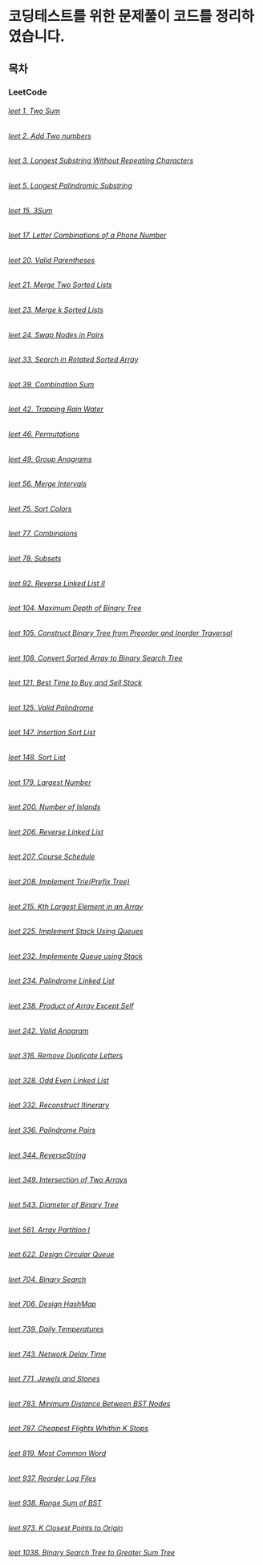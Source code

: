 # 코딩테스트를 위한 문제풀이 코드를 정리하였습니다.
## 목차

### LeetCode
###### [leet 1. Two Sum](https://github.com/indoor98/coding_test/blob/main/leet%201.%20Two%20Sum.py)

###### [leet 2. Add Two numbers](https://github.com/indoor98/coding_test/blob/main/leet%202.%20Add%20Two%20Numbers.py)

###### [leet 3. Longest Substring Without Repeating Characters](https://github.com/indoor98/coding_test/blob/main/leet%203.%20Longest%20Substring%20Without%20Repeating%20Characters.py)

###### [leet 5. Longest Palindromic Substring](https://github.com/indoor98/coding_test/blob/main/leet%205.%20Longest%20Palindromic%20Substring.py)

###### [leet 15. 3Sum](https://github.com/indoor98/coding_test/blob/main/leet%2015.%203Sum)

###### [leet 17. Letter Combinations of a Phone Number](https://github.com/indoor98/coding_test/blob/main/leet%2017.%20Letter%20Combinations%20of%20a%20Phone%20Number.py)

###### [leet 20. Valid Parentheses](https://github.com/indoor98/coding_test/blob/main/238.%20Product%20of%20Array%20Except%20Self.py)

###### [leet 21. Merge Two Sorted Lists](https://github.com/indoor98/coding_test/blob/main/leet%2021.%20Merge%20Two%20Sorted%20Lists.py)

###### [leet 23. Merge k Sorted Lists](https://github.com/indoor98/coding_test/blob/main/leet%2023.%20Merge%20k%20Sorted%20Lists.py)

###### [leet 24. Swap Nodes in Pairs](https://github.com/indoor98/coding_test/blob/main/leet%2024.%20Swap%20Nodes%20in%20Pairs.py)

###### [leet 33. Search in Rotated Sorted Array](https://github.com/indoor98/coding_test/blob/main/leet%2033.Search%20in%20Rotated%20Sorted%20Array.py)
###### [leet 39. Combination Sum](https://github.com/indoor98/coding_test/blob/main/leet%2039.%20Combination%20Sum.py)

###### [leet 42. Trapping Rain Water](https://github.com/indoor98/coding_test/blob/main/leet%2042.%20Trapping%20Rain%20Water.py)

###### [leet 46. Permutations](https://github.com/indoor98/coding_test/blob/main/leet%2046.%20Permutations.py)
###### [leet 49. Group Anagrams](https://github.com/indoor98/coding_test/blob/main/leet%2049.%20Group%20Anagrams.py)
###### [leet 56. Merge Intervals](https://github.com/indoor98/coding_test/blob/main/leet%2056.%20Merge%20Intervals.py)

###### [leet 75. Sort Colors](https://github.com/indoor98/coding_test/blob/main/leet%2075.%20Sort%20Colors.py)
###### [leet 77. Combinaions](https://github.com/indoor98/coding_test/blob/main/leet%2077.%20Combinations.py)

###### [leet 78. Subsets](https://github.com/indoor98/coding_test/blob/main/leet%2078.%20Subsets.py)

###### [leet 92. Reverse Linked List II](https://github.com/indoor98/coding_test/blob/main/leet%2092.%20Reverse%20Linked%20List%20II.py)

###### [leet 104. Maximum Depth of Binary Tree](https://github.com/indoor98/coding_test/blob/main/leet%20104.%20Maximum%20Depth%20of%20Binary%20Tree.py)

###### [leet 105. Construct Binary Tree from Preorder and Inorder Traversal](https://github.com/indoor98/coding_test/blob/main/leet%20105.%20Construct%20Binary%20Tree%20from%20Preorder%20and%20Inorder%20Traversal.py)
###### [leet 108. Convert Sorted Array to Binary Search Tree](https://github.com/indoor98/coding_test/blob/main/leet%20108.%20Convert%20Sorted%20Array%20to%20Binary%20Search%20Tree.py)

###### [leet 121. Best Time to Buy and Sell Stock](https://github.com/indoor98/coding_test/blob/main/leet%20121.%20Best%20Time%20to%20Buy%20and%20Sell%20Stock.py)

###### [leet 125. Valid Palindrome](https://github.com/indoor98/coding_test/blob/main/leet%20125.%20Valid%20Palindrome)
###### [leet 147. Insertion Sort List](https://github.com/indoor98/coding_test/blob/main/leet%20147.%20Insertion%20Sort%20List.py)
###### [leet 148. Sort List](https://github.com/indoor98/coding_test/blob/main/leet%20148.%20Sort%20List.py)

###### [leet 179. Largest Number](https://github.com/indoor98/coding_test/blob/main/leet%20179.%20Largest%20Number.py)


###### [leet 200. Number of Islands](https://github.com/indoor98/coding_test/blob/main/leet%20200.%20Number%20of%20Islands.py)

###### [leet 206. Reverse Linked List](https://github.com/indoor98/coding_test/blob/main/leet%20206.%20Reverse%20Linked%20List.py)

###### [leet 207. Course Schedule](https://github.com/indoor98/coding_test/blob/main/leet%20207.%20Course%20Schedule.py)

###### [leet 208. Implement Trie(Prefix Tree)](https://github.com/indoor98/coding_test/blob/main/leet%20208.%20Implement%20Trie(Prefix%20Tree).py)

###### [leet 215. Kth Largest Element in an Array](https://github.com/indoor98/coding_test/blob/main/leet%20215.%20Kth%20Largest%20Element%20in%20an%20Array.py)
###### [leet 225. Implement Stack Using Queues](https://github.com/indoor98/coding_test/blob/main/leet%20225.%20Implement%20Stack%20using%20Queues.py)

###### [leet 232. Implemente Queue using Stack](https://github.com/indoor98/coding_test/blob/2c73dc2d8759f69c5860a03a5846ef87e03b9fff/leet%20232.%20Implemente%20Queue%20using%20Stack.py)

###### [leet 234. Palindrome Linked List](https://github.com/indoor98/coding_test/blob/main/leet%20234.%20Palindrome%20Linked%20List.py)

###### [leet 238. Product of Array Except Self](https://github.com/indoor98/coding_test/blob/main/238.%20Product%20of%20Array%20Exvept%20Self.py)


###### [leet 242. Valid Anagram](https://github.com/indoor98/coding_test/blob/main/leet%20242.%20Valid%20Anagram.py)

###### [leet 316. Remove Duplicate Letters](https://github.com/indoor98/coding_test/blob/main/238.%20Product%20of%20Array%20Except%20Self.py)

###### [leet 328. Odd Even Linked List](https://github.com/indoor98/coding_test/blob/main/leet%20328.%20Odd%20Even%20Linked%20List.py)

###### [leet 332. Reconstruct Itinerary](https://github.com/indoor98/coding_test/blob/main/leet%20332.%20Reconstruct%20Itinerary.py)

###### [leet 336. Pailndrome Pairs](https://github.com/indoor98/coding_test/blob/main/leet%20336.%20Pailndrome%20Pairs.py)

###### [leet 344. ReverseString](https://github.com/indoor98/coding_test/blob/main/leet%20344.%20ReverseString)

###### [leet 349. Intersection of Two Arrays](https://github.com/indoor98/coding_test/blob/main/leet%20349.%20Intersection%20of%20Two%20Arrays.py)

###### [leet 543. Diameter of Binary Tree](https://github.com/indoor98/coding_test/blob/main/leet%20543.%20Diameter%20of%20Binary%20Tree.py)

###### [leet 561. Array Partition I](https://github.com/indoor98/coding_test/blob/main/leet%20561.%20Array%20Partition%20I.py)

###### [leet 622. Design Circular Queue](https://github.com/indoor98/coding_test/blob/main/leet%20622.%20Design%20Circular%20Queue.py)

###### [leet 704. Binary Search](https://github.com/indoor98/coding_test/blob/main/leet%20704.%20Binary%20Search.py)

###### [leet 706. Design HashMap](https://github.com/indoor98/coding_test/blob/main/leet%20706.%20Design%20HashMap.py)

###### [leet 739. Daily Temperatures](https://github.com/indoor98/coding_test/blob/main/leet%20739.%20Daily%20Temperatures.py)

###### [leet 743. Network Delay Time](https://github.com/indoor98/coding_test/blob/main/leet%20743.%20Network%20Delay%20Time.py)

###### [leet 771. Jewels and Stones](https://github.com/indoor98/coding_test/blob/main/leet%20771.%20Jewels%20and%20Stones.py)

###### [leet 783. Minimum Distance Between BST Nodes](https://github.com/indoor98/coding_test/blob/main/leet%20783.%20Minimum%20Distance%20Between%20BST%20Nodes.py)
###### [leet 787. Cheapest Flights Whithin K Stops](https://github.com/indoor98/coding_test/blob/main/leet%20787.%20Cheapest%20Flights%20Whithin%20%20K%20Stops.py)

###### [leet 819. Most Common Word](https://github.com/indoor98/coding_test/blob/main/leet%20819.%20Most%20Common%20Word.py)

###### [leet 937. Reorder Log Files](https://github.com/indoor98/coding_test/blob/main/leet%20937.%20Reorder%20Log%20Files.py)

###### [leet 938. Range Sum of BST](https://github.com/indoor98/coding_test/blob/main/leet%20938.%20Range%20Sum%20of%20BST.py)

###### [leet 973. K Closest Points to Origin](https://github.com/indoor98/coding_test/blob/main/leet%20973.%20K%20Closest%20Points%20to%20Origin.py)
###### [leet 1038. Binary Search Tree to Greater Sum Tree](https://github.com/indoor98/coding_test/blob/main/leet%201038.%20Binary%20Search%20Tree%20to%20Greater%20Sum%20Tree.py)









 
 
 

 
 






###### []()
###### []()
